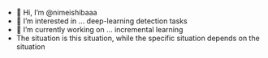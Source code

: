 - 👋 Hi, I’m @nimeishibaaa
- 👀 I’m interested in ... deep-learning detection tasks
- 🌱 I’m currently working on ... incremental learning
- The situation is this situation, while the specific situation depends on the situation
